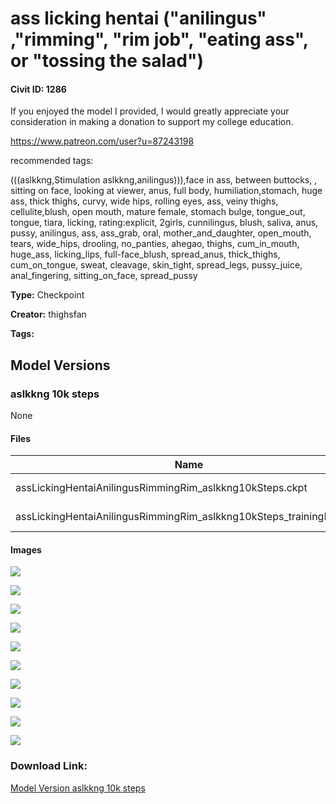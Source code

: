 # ass licking hentai ("anilingus" ,"rimming", "rim job", "eating ass", or "tossing the salad")

#### Civit ID: 1286

<p>If you enjoyed the model I provided, I would greatly appreciate your consideration in making a donation to support my college education.</p><p><a target="_blank" rel="ugc" href="https://www.patreon.com/user?u=87243198">https://www.patreon.com/user?u=87243198</a></p><p></p><p>recommended tags:</p><p>(((aslkkng,Stimulation aslkkng,anilingus))),face in ass, between buttocks, , sitting on face, looking at viewer, anus, full body, humiliation,stomach, huge ass, thick thighs, curvy, wide hips, rolling eyes, ass, veiny thighs, cellulite,blush, open mouth, mature female, stomach bulge, tongue_out, tongue, tiara, licking, rating:explicit, 2girls, cunnilingus, blush, saliva, anus, pussy, anilingus, ass, ass_grab, oral, mother_and_daughter, open_mouth, tears, wide_hips, drooling, no_panties, ahegao, thighs, cum_in_mouth, huge_ass, licking_lips, full-face_blush, spread_anus, thick_thighs, cum_on_tongue, sweat, cleavage, skin_tight, spread_legs, pussy_juice, anal_fingering, sitting_on_face, spread_pussy</p>

**Type:** Checkpoint

**Creator:** thighsfan

**Tags:** 

## Model Versions

### aslkkng 10k steps

None

#### Files

| Name | Size | Type | Format | Download Url | AutoV1 | AutoV2 | SHA256 | CRC32 | BLAKE3 |
| --- | --- | --- | --- | --- | --- | --- | --- | --- | --- |
| assLickingHentaiAnilingusRimmingRim_aslkkng10kSteps.ckpt | 2082867.857421875 KB | Model | PickleTensor | https://civitai.com/api/download/models/1365 | 6D8E8DBB | D2E75314AB | D2E75314AB7AC0C3554328CF902EFC167B9F0B8EBD2D48E90B993184C1600215 | 39DB2D0C | D923F3FFADE878DAB30168FC2D1D7587F03E972CCC04EB485F2C23956FCE73A0 |
| assLickingHentaiAnilingusRimmingRim_aslkkng10kSteps_trainingData.zip | 20420.8740234375 KB | Training Data | Other | https://civitai.com/api/download/models/1365?type=Training%20Data | FD4D706A | F32E9F6806 | F32E9F68062D87D16DAA3A0248596A1DF589070B4FDA1DD15F4214C5C6BB59E8 | 47F760A3 | 46D62134EFD94D49D5052699C3E8DDC2D99C3E121830537268AD847A8F6A1EFA |

#### Images

<p><img src="https://image.civitai.com/xG1nkqKTMzGDvpLrqFT7WA/7d40f147-a0c1-4ebb-18f2-647a22c09a00/width=450/12042.jpeg" /></p>

<p><img src="https://image.civitai.com/xG1nkqKTMzGDvpLrqFT7WA/a41be686-bd93-4b37-23e5-de580d210c00/width=450/12041.jpeg" /></p>

<p><img src="https://image.civitai.com/xG1nkqKTMzGDvpLrqFT7WA/e180cea8-1282-4fda-a318-ddec9879d400/width=450/12040.jpeg" /></p>

<p><img src="https://image.civitai.com/xG1nkqKTMzGDvpLrqFT7WA/aa17601c-1791-4a7a-4127-e4e5aee8b700/width=450/12039.jpeg" /></p>

<p><img src="https://image.civitai.com/xG1nkqKTMzGDvpLrqFT7WA/555bd93e-d624-4513-ee08-23c9e5451700/width=450/12038.jpeg" /></p>

<p><img src="https://image.civitai.com/xG1nkqKTMzGDvpLrqFT7WA/93a6a94a-9951-40a8-b080-c57649985800/width=450/12037.jpeg" /></p>

<p><img src="https://image.civitai.com/xG1nkqKTMzGDvpLrqFT7WA/eb0240b0-5944-4f93-8c34-9ea57ad95500/width=450/12036.jpeg" /></p>

<p><img src="https://image.civitai.com/xG1nkqKTMzGDvpLrqFT7WA/2c45c9ba-4236-4db7-d6cd-a9d76dc31300/width=450/12035.jpeg" /></p>

<p><img src="https://image.civitai.com/xG1nkqKTMzGDvpLrqFT7WA/9e172f54-f418-4858-cd93-92679f59aa00/width=450/12034.jpeg" /></p>

<p><img src="https://image.civitai.com/xG1nkqKTMzGDvpLrqFT7WA/f750d836-77a6-4e32-e9d7-14485dc80500/width=450/12033.jpeg" /></p>

### Download Link:

[Model Version aslkkng 10k steps](https://civitai.com/api/download/models/1365)

